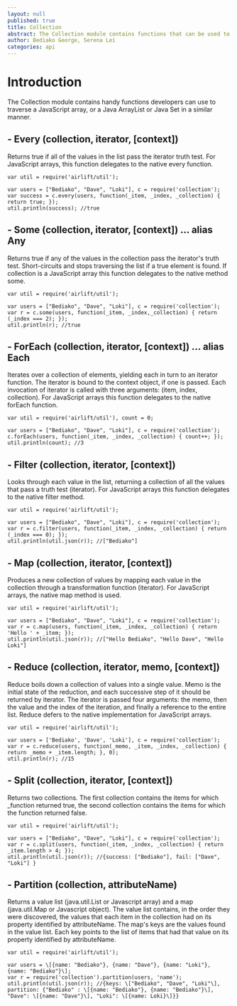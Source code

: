 ```yaml
---
layout: null
published: true
title: Collection
abstract: The Collection module contains functions that can be used to traverse and process JavaScript arrays and Java collections in the same manner.
author: Bediako George, Serena Lei
categories: api
---
```


# Introduction
The Collection module contains handy functions developers can use to traverse a JavaScript array, or a Java ArrayList or Java Set in a similar manner.

## - Every (collection, iterator, \[context\])
Returns true if all of the values in the list pass the iterator truth test. For JavaScript arrays, this function delegates to the native every function.

    var util = require('airlift/util');
    
    var users = ["Bediako", "Dave", "Loki"], c = require('collection');
    var success = c.every(users, function(_item, _index, _collection) { return true; });
    util.println(success); //true

## - Some (collection, iterator, \[context\]) ... alias Any
Returns true if any of the values in the collection pass the iterator's truth test. Short-circuits and stops traversing the list if a true element is found. If collection is a JavaScript array this function delegates to the native method some.

    var util = require('airlift/util');
    
    var users = ["Bediako", "Dave", "Loki"], c = require('collection');
    var r = c.some(users, function(_item, _index,_collection) { return (_index === 2); });
    util.println(r); //true
    
## - ForEach (collection, iterator, \[context\]) ... alias Each
Iterates over a collection of elements, yielding each in turn to an iterator function. The iterator is bound to the context object, if one is passed. Each invocation of iterator is called with three arguments: (item, index, collection). For JavaScript arrays this function delegates to the native forEach function.

    var util = require('airlift/util'), count = 0;
    
    var users = ["Bediako", "Dave", "Loki"], c = require('collection');
    c.forEach(users, function(_item, _index, _collection) { count++; });
    util.println(count); //3
    
## - Filter (collection, iterator, \[context\])
Looks through each value in the list, returning a collection of all the values that pass a truth test (iterator). For JavaScript arrays this function delegates to the native filter method.

    var util = require('airlift/util');
    
    var users = ["Bediako", "Dave", "Loki"], c = require('collection');
    var r = c.filter(users, function(_item, _index, _collection) { return (_index === 0); });
    util.println(util.json(r)); //["Bediako"]

## - Map (collection, iterator, \[context\])
Produces a new collection of values by mapping each value in the collection through a transformation function (iterator). For JavaScript arrays, the native map method is used.

    var util = require('airlift/util');
    
    var users = ["Bediako", "Dave", "Loki"], c = require('collection');
    var r = c.map(users, function(_item, _index, _collection) { return 'Hello ' + _item; });
    util.println(util.json(r)); //["Hello Bediako", "Hello Dave", "Hello Loki"]

## - Reduce (collection, iterator, memo, \[context\])
Reduce boils down a collection of values into a single value. Memo is the initial state of the reduction, and each successive step of it should be returned by iterator. The iterator is passed four arguments: the memo, then the value and the index of the iteration, and finally a reference to the entire list.  Reduce defers to the native implementation for JavaScript arrays.

    var util = require('airlift/util');
    
    var users = ['Bediako', 'Dave', 'Loki'], c = require('collection');
    var r = c.reduce(users, function(_memo, _item, _index, _collection) { return _memo + _item.length; }, 0);
    util.println(r); //15
    
## - Split (collection, iterator, \[context\])
Returns two collections.  The first collection contains the items for which \_function returned true, the second collection contains the items for which the function returned false.

    var util = require('airlift/util');
    
    var users = ["Bediako", "Dave", "Loki"], c = require('collection');
    var r = c.split(users, function(_item, _index, _collection) { return _item.length > 4; });
    util.println(util.json(r)); //{success: ["Bediako"], fail: ["Dave", "Loki"] }
    
## - Partition (collection, attributeName)
Returns a value list (java.util.List or Javascript array) and a map (java.util.Map or Javascript object).  The value list contains, in the order they were discovered, the values that each item in the collection had on its property identified by attributeName.  The map's keys are the values found in the value list.  Each key points to the list of items that had that value on its property identified by attributeName.

    var util = require('airlift/util');
    
    var users = \[{name: "Bediako"}, {name: "Dave"}, {name: "Loki"}, {name: "Bediako"}\];
    var r = require('collection').partition(users, 'name');
    util.println(util.json(r)); //{keys: \["Bediako", "Dave", "Loki"\], partition: {"Bediako" : \[{name: "Bediako"}, {name: "Bediako"}\], "Dave": \[{name: "Dave"}\], "Loki": \[{name: Loki}\]}}


